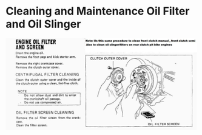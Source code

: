 # Cleaning and Maintenance Oil Filter and Oil Slinger

![Oil Filter Cleaning](../../static/img/oil-filter-cleaning.jpeg)
